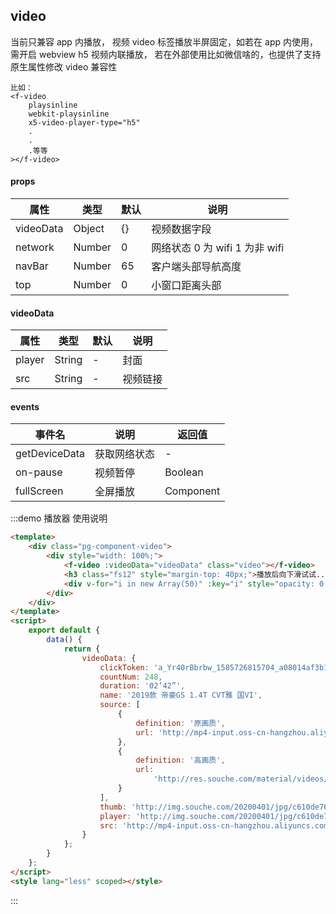 ## video

当前只兼容 app 内播放， 视频 video 标签播放半屏固定，如若在 app 内使用，需开启 webview h5 视频内联播放，
若在外部使用比如微信啥的，也提供了支持原生属性修改 video 兼容性

```
比如：
<f-video
    playsinline
    webkit-playsinline
    x5-video-player-type="h5"
    .
    .
    .等等
></f-video>
```

#### props

| 属性      | 类型   | 默认 | 说明                           |
| --------- | ------ | ---- | ------------------------------ |
| videoData | Object | {}   | 视频数据字段                   |
| network   | Number | 0    | 网络状态 0 为 wifi 1 为非 wifi |
| navBar    | Number | 65   | 客户端头部导航高度             |
| top       | Number | 0    | 小窗口距离头部                 |

#### videoData

| 属性   | 类型   | 默认 | 说明     |
| ------ | ------ | ---- | -------- |
| player | String | -    | 封面     |
| src    | String | -    | 视频链接 |

#### events

| 事件名        | 说明         | 返回值    |
| ------------- | ------------ | --------- |
| getDeviceData | 获取网络状态 | -         |
| on-pause      | 视频暂停     | Boolean   |
| fullScreen    | 全屏播放     | Component |

:::demo 播放器
使用说明

```html
<template>
    <div class="pg-component-video">
        <div style="width: 100%;">
            <f-video :videoData="videoData" class="video"></f-video>
            <h3 class="fs12" style="margin-top: 40px;">播放后向下滑试试...</h3>
            <div v-for="i in new Array(50)" :key="i" style="opacity: 0;">i</div>
        </div>
    </div>
</template>
<script>
    export default {
        data() {
            return {
                videoData: {
                    clickToken: 'a_Yr40rBbrbw_1585726815704_a08014af3b17a04ac8f9ac3f59f5b4ec',
                    countNum: 248,
                    duration: '02’42”',
                    name: '2019款 帝豪GS 1.4T CVT雅 国VI',
                    source: [
                        {
                            definition: '原画质',
                            url: 'http://mp4-input.oss-cn-hangzhou.aliyuncs.com/material/2020/20200401/wKaGQQH0KJ.mp4'
                        },
                        {
                            definition: '高画质',
                            url:
                                'http://res.souche.com/material/videos/Act-ss-mp4-hd/wKaGQQH0KJ/55275b1548df41fd83b9d4d0c7575b47_wKaGQQH0KJ.mp4'
                        }
                    ],
                    thumb: 'http://img.souche.com/20200401/jpg/c610de768bc78b4e05acc0da25a4a81a.jpg?x-oss-process=image/resize,p_50',
                    player: 'http://img.souche.com/20200401/jpg/c610de768bc78b4e05acc0da25a4a81a.jpg?x-oss-process=image/resize,p_50',
                    src: 'http://mp4-input.oss-cn-hangzhou.aliyuncs.com/material/2020/20200401/wKaGQQH0KJ.mp4'
                }
            };
        }
    };
</script>
<style lang="less" scoped></style>
```

:::
